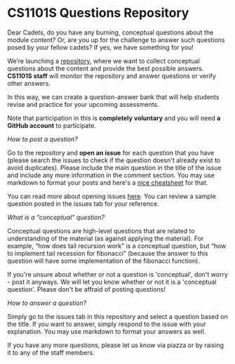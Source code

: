# CS1101S Questions Repository

Dear Cadets, do you have any burning, conceptual questions about the module content? Or, are you up for the challenge to answer such questions posed by your fellow cadets? If yes, we have something for you! 

We’re launching a [repository](https://github.com/source-academy/cs1101s/), where we want to collect conceptual questions about the content and provide the best possible answers. **CS1101S staff** will monitor the repository and answer questions or verify other answers. 

In this way, we can create a question-answer bank that will help students revise and practice for your upcoming assessments. 

Note that participation in this is **completely voluntary** and you will need **a GitHub account** to participate. 

*How to post a question?*

Go to the repository and **open an issue** for each question that you have (please search the issues to check if the question doesn't already exist to avoid duplicates). Please include the main question in the title of the issue and include any more information in the comment section. You may use markdown to format your posts and here's a [nice cheatsheet](https://github.com/adam-p/markdown-here/wiki/Markdown-Cheatsheet) for that. 

You can read more about opening issues [here](https://docs.github.com/en/free-pro-team@latest/github/managing-your-work-on-github/creating-an-issue). You can review a sample question posted in the issues tab for your reference. 

*What is a “conceptual” question?*

Conceptual questions are high-level questions that are related to understanding of the material (as against applying the material). For example, “how does tail recursion work” is a conceptual question, but “how to implement tail recession for fibonacci” (because the answer to this question will have some implementation of the fibonacci function). 

If you're unsure about whether or not a question is 'conceptual', don't worry - post it anyways. We will let you know whether or not it is a 'conceptual question'. Please don't be affraid of posting questions! 

*How to answer a question?*

Simply go to the issues tab in this repository and select a question based on the title. If you want to answer, simply respond to the issue with your explanation. You may use markdown to format your answers as well. 

If you have any more questions, please let us know via piazza or by raising it to any of the staff members. 

